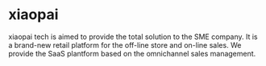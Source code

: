 # xiaopai
xiaopai tech is aimed to provide the total solution to the SME company. It is a brand-new retail platform for the off-line store and on-line sales. We provide the SaaS plantform based on the omnichannel sales management. 
